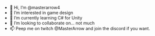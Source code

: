 - 👋 Hi, I’m @masterarrow4
- 👀 I’m interested in game design
- 🌱 I’m currently learning C# for Unity
- 💞️ I’m looking to collaborate on... not much
- 📫 Peep me on twitch @MasterArrow and join the discord if you want.

<!---
masterarrow4/masterarrow4 is a ✨ special ✨ repository because its `README.md` (this file) appears on your GitHub profile.
You can click the Preview link to take a look at your changes.
--->
